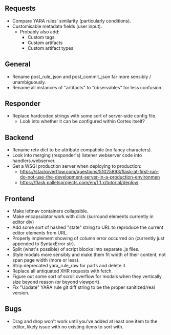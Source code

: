 ## Requests
*  Compare YARA rules' similarity (particularly conditions).
*  Customisable metadata fields (user input).
    * Probably also add:
        * Custom tags
        * Custom artifacts
        * Custom artifact types

## General
*  Rename post_rule_json and post_commit_json far more sensibly / unambiguously.
*  Rename all instances of "artifacts" to "observables" for less confusion..

## Responder
* Replace hardcoded strings with some sort of server-side config file.
  * Look into whether it can be configured within Cortex itself? 

## Backend
* Rename retv dict to be attribute compatible (no fancy characters).
* Look into merging (responder's) listener webserver code into handlers.webserver.
* Get a WSGI production server when deploying to production:
    * https://stackoverflow.com/questions/51025893/flask-at-first-run-do-not-use-the-development-server-in-a-production-environmen
    * https://flask.palletsprojects.com/en/1.1.x/tutorial/deploy/


## Frontend
* Make leftnav containers collapsible.
* Make encapsulator work with click (surround elements currently in editor div)
* Add some sort of hashed "state" string to URL to reproduce the current editor elements from URL.
* Properly implement showing of column error occurred on (currently just appended to SyntaxError str).
* Split (what's possible) of script blocks into separate .js files.
* Style modals more sensibly and make them fit width of their content, not span page width (more or less).
* Strip deprecated yara_rule_raw for parts and delete it.
* Replace all antiquated XHR requests with fetch.
* Figure out some sort of scroll overflow for modals when they vertically size beyond reason (or beyond viewport).
* Fix "Update" YARA rule git diff string to be the proper sanitized/real version.

## Bugs
* Drag and drop won't work until you've added at least one item to the editor, 
  likely issue with no existing items to sort with.